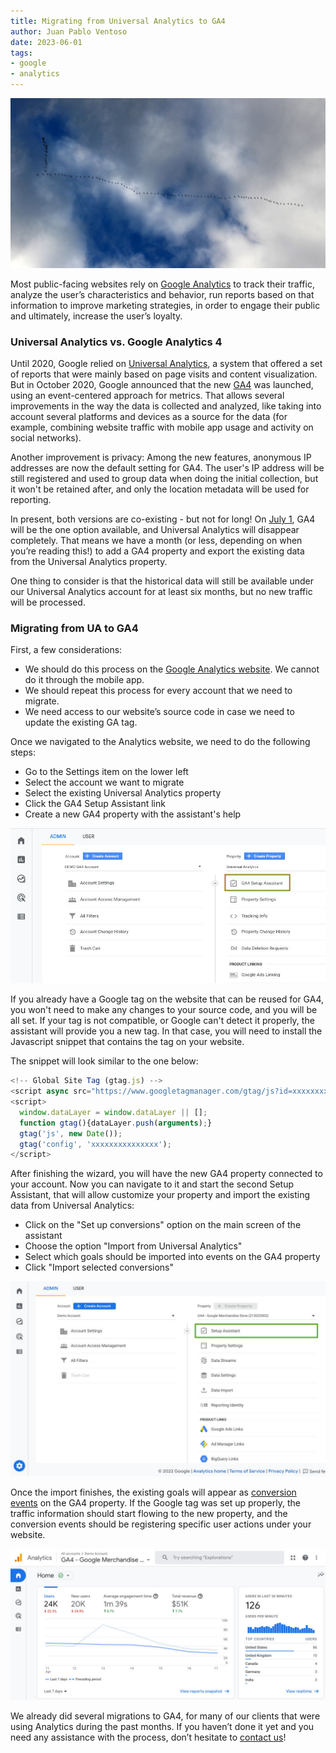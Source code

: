 ```yaml
---
title: Migrating from Universal Analytics to GA4
author: Juan Pablo Ventoso
date: 2023-06-01
tags:
- google
- analytics
---
```


![Birds migration](/2023/06/migrating-universal-analytics-ga4/birds-migration.jpg)

<!-- Image: Migration by Aivar Ruukel, 2014. Attribution 2.0 Generic (CC BY 2.0), obtained from https://flic.kr/p/pEy1Er -->

Most public-facing websites rely on [Google Analytics](https://marketingplatform.google.com/about/analytics/) to track their traffic, analyze the user’s characteristics and behavior, run reports based on that information to improve marketing strategies, in order to engage their public and ultimately, increase the user’s loyalty.

### Universal Analytics vs. Google Analytics 4

Until 2020, Google relied on [Universal Analytics](https://support.google.com/analytics/answer/2790010), a system that offered a set of reports that were mainly based on page visits and content visualization. But in October 2020, Google announced that the new [GA4](https://developers.google.com/analytics/devguides/collection/ga4) was launched, using an event-centered approach for metrics. That allows several improvements in the way the data is collected and analyzed, like taking into account several platforms and devices as a source for the data (for example, combining website traffic with mobile app usage and activity on social networks).

Another improvement is privacy: Among the new features, anonymous IP addresses are now the default setting for GA4. The user's IP address will be still registered and used to group data when doing the initial collection, but it won't be retained after, and only the location metadata will be used for reporting.

In present, both versions are co-existing - but not for long! On [July 1](https://blog.google/products/marketingplatform/analytics/prepare-for-future-with-google-analytics-4/), GA4 will be the one option available, and Universal Analytics will disappear completely. That means we have a month (or less, depending on when you’re reading this!) to add a GA4 property and export the existing data from the Universal Analytics property.

One thing to consider is that the historical data will still be available under our Universal Analytics account for at least six months, but no new traffic will be processed.

### Migrating from UA to GA4

First, a few considerations:

- We should do this process on the [Google Analytics website](https://analytics.google.com/analytics/web). We cannot do it through the mobile app.
- We should repeat this process for every account that we need to migrate.
- We need access to our website’s source code in case we need to update the existing GA tag.

Once we navigated to the Analytics website, we need to do the following steps:

- Go to the Settings item on the lower left
- Select the account we want to migrate
- Select the existing Universal Analytics property
- Click the GA4 Setup Assistant link
- Create a new GA4 property with the assistant's help

![Screenshot of Google Analytics GA4 Setup Assistant](/2023/06/migrating-universal-analytics-ga4/google-analytics-ga4-setup-assistant.jpg)

If you already have a Google tag on the website that can be reused for GA4, you won't need to make any changes to your source code, and you will be all set. If your tag is not compatible, or Google can't detect it properly, the assistant will provide you a new tag. In that case, you will need to install the Javascript snippet that contains the tag on your website.

The snippet will look similar to the one below:

```javascript
<!-- Global Site Tag (gtag.js) -->
<script async src="https://www.googletagmanager.com/gtag/js?id=xxxxxxxxxxxxxxx"></script>
<script>
  window.dataLayer = window.dataLayer || [];
  function gtag(){dataLayer.push(arguments);}
  gtag('js', new Date());
  gtag('config', 'xxxxxxxxxxxxxxx');
</script>
```

After finishing the wizard, you will have the new GA4 property connected to your account. Now you can navigate to it and start the second Setup Assistant, that will allow customize your property and import the existing data from Universal Analytics:

- Click on the "Set up conversions" option on the main screen of the assistant
- Choose the option "Import from Universal Analytics"
- Select which goals should be imported into events on the GA4 property
- Click "Import selected conversions"

![Screenshot of Google Analytics Setup Assistant](/2023/06/migrating-universal-analytics-ga4/google-analytics-setup-assistant.jpg)

Once the import finishes, the existing goals will appear as [conversion events](https://support.google.com/analytics/answer/9267568) on the GA4 property. If the Google tag was set up properly, the traffic information should start flowing to the new property, and the conversion events should be registering specific user actions under your website.

![Screenshot of Google Analytics GA4 Account enabled](/2023/06/migrating-universal-analytics-ga4/google-analytics-ga4-account-example.jpg)


We already did several migrations to GA4, for many of our clients that were using Analytics during the past months. If you haven’t done it yet and you need any assistance with the process, don’t hesitate to [contact us](https://www.endpointdev.com/contact/)!